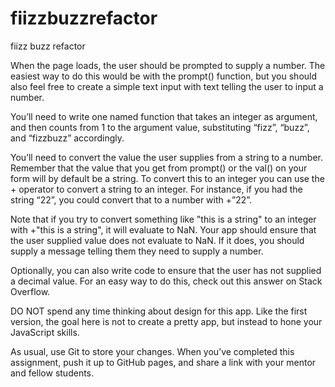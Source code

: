 # fiizzbuzzrefactor

fiizz buzz refactor

When the page loads, the user should be prompted to supply a number. The easiest way to do this would be with the prompt() function, but you should also feel free to create a simple text input with text telling the user to input a number.

You’ll need to write one named function that takes an integer as argument, and then counts from 1 to the argument value, substituting “fizz”, “buzz”, and “fizzbuzz” accordingly.

You’ll need to convert the value the user supplies from a string to a number. Remember that the value that you get from prompt() or the val() on your form will by default be a string. To convert this to an integer you can use the + operator to convert a string to an integer. For instance, if you had the string “22”, you could convert that to a number with +”22”.

Note that if you try to convert something like "this is a string" to an integer with +"this is a string", it will evaluate to NaN. Your app should ensure that the user supplied value does not evaluate to NaN. If it does, you should supply a message telling them they need to supply a number.

Optionally, you can also write code to ensure that the user has not supplied a decimal value. For an easy way to do this, check out this answer on Stack Overflow.

DO NOT spend any time thinking about design for this app. Like the first version, the goal here is not to create a pretty app, but instead to hone your JavaScript skills.

As usual, use Git to store your changes. When you’ve completed this assignment, push it up to GitHub pages, and share a link with your mentor and fellow students.